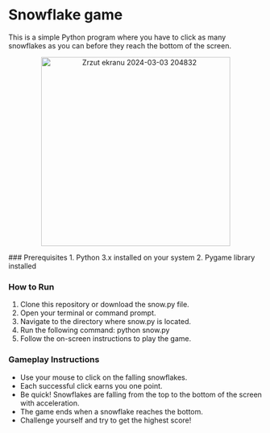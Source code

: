 # Snowflake game
This is a simple Python program where you have to click as many snowflakes as you can before they reach the bottom of the screen.
<p align="center">
  <img width="375" alt="Zrzut ekranu 2024-03-03 204832" src="https://github.com/Julia11235/Python/assets/120017937/b88f5af7-6584-45dd-bc44-50898fc6177d">
</p>
### Prerequisites
1. Python 3.x installed on your system
2. Pygame library installed

### How to Run
1. Clone this repository or download the snow.py file.
2. Open your terminal or command prompt.
3. Navigate to the directory where snow.py is located.
4. Run the following command:
  python snow.py
5. Follow the on-screen instructions to play the game.

### Gameplay Instructions
* Use your mouse to click on the falling snowflakes.
* Each successful click earns you one point.
* Be quick! Snowflakes are falling from the top to the bottom of the screen with acceleration.
* The game ends when a snowflake reaches the bottom.
* Challenge yourself and try to get the highest score!
